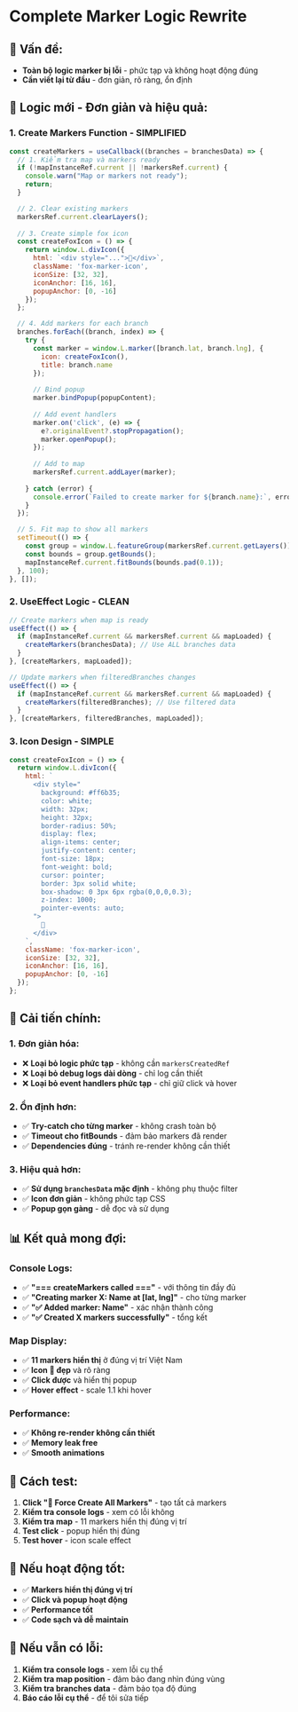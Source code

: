 # Complete Marker Logic Rewrite

## 🚨 **Vấn đề:**
- **Toàn bộ logic marker bị lỗi** - phức tạp và không hoạt động đúng
- **Cần viết lại từ đầu** - đơn giản, rõ ràng, ổn định

## 🔧 **Logic mới - Đơn giản và hiệu quả:**

### 1. **Create Markers Function - SIMPLIFIED**
```javascript
const createMarkers = useCallback((branches = branchesData) => {
  // 1. Kiểm tra map và markers ready
  if (!mapInstanceRef.current || !markersRef.current) {
    console.warn("Map or markers not ready");
    return;
  }

  // 2. Clear existing markers
  markersRef.current.clearLayers();
  
  // 3. Create simple fox icon
  const createFoxIcon = () => {
    return window.L.divIcon({
      html: `<div style="...">🦊</div>`,
      className: 'fox-marker-icon',
      iconSize: [32, 32],
      iconAnchor: [16, 16],
      popupAnchor: [0, -16]
    });
  };

  // 4. Add markers for each branch
  branches.forEach((branch, index) => {
    try {
      const marker = window.L.marker([branch.lat, branch.lng], {
        icon: createFoxIcon(),
        title: branch.name
      });
      
      // Bind popup
      marker.bindPopup(popupContent);
      
      // Add event handlers
      marker.on('click', (e) => {
        e?.originalEvent?.stopPropagation();
        marker.openPopup();
      });
      
      // Add to map
      markersRef.current.addLayer(marker);
      
    } catch (error) {
      console.error(`Failed to create marker for ${branch.name}:`, error);
    }
  });

  // 5. Fit map to show all markers
  setTimeout(() => {
    const group = window.L.featureGroup(markersRef.current.getLayers());
    const bounds = group.getBounds();
    mapInstanceRef.current.fitBounds(bounds.pad(0.1));
  }, 100);
}, []);
```

### 2. **UseEffect Logic - CLEAN**
```javascript
// Create markers when map is ready
useEffect(() => {
  if (mapInstanceRef.current && markersRef.current && mapLoaded) {
    createMarkers(branchesData); // Use ALL branches data
  }
}, [createMarkers, mapLoaded]);

// Update markers when filteredBranches changes
useEffect(() => {
  if (mapInstanceRef.current && markersRef.current && mapLoaded) {
    createMarkers(filteredBranches); // Use filtered data
  }
}, [createMarkers, filteredBranches, mapLoaded]);
```

### 3. **Icon Design - SIMPLE**
```javascript
const createFoxIcon = () => {
  return window.L.divIcon({
    html: `
      <div style="
        background: #ff6b35;
        color: white;
        width: 32px;
        height: 32px;
        border-radius: 50%;
        display: flex;
        align-items: center;
        justify-content: center;
        font-size: 18px;
        font-weight: bold;
        cursor: pointer;
        border: 3px solid white;
        box-shadow: 0 3px 6px rgba(0,0,0,0.3);
        z-index: 1000;
        pointer-events: auto;
      ">
        🦊
      </div>
    `,
    className: 'fox-marker-icon',
    iconSize: [32, 32],
    iconAnchor: [16, 16],
    popupAnchor: [0, -16]
  });
};
```

## 🎯 **Cải tiến chính:**

### 1. **Đơn giản hóa:**
- ❌ **Loại bỏ logic phức tạp** - không cần `markersCreatedRef`
- ❌ **Loại bỏ debug logs dài dòng** - chỉ log cần thiết
- ❌ **Loại bỏ event handlers phức tạp** - chỉ giữ click và hover

### 2. **Ổn định hơn:**
- ✅ **Try-catch cho từng marker** - không crash toàn bộ
- ✅ **Timeout cho fitBounds** - đảm bảo markers đã render
- ✅ **Dependencies đúng** - tránh re-render không cần thiết

### 3. **Hiệu quả hơn:**
- ✅ **Sử dụng `branchesData` mặc định** - không phụ thuộc filter
- ✅ **Icon đơn giản** - không phức tạp CSS
- ✅ **Popup gọn gàng** - dễ đọc và sử dụng

## 📊 **Kết quả mong đợi:**

### Console Logs:
- ✅ **"=== createMarkers called ==="** - với thông tin đầy đủ
- ✅ **"Creating marker X: Name at [lat, lng]"** - cho từng marker
- ✅ **"✅ Added marker: Name"** - xác nhận thành công
- ✅ **"✅ Created X markers successfully"** - tổng kết

### Map Display:
- ✅ **11 markers hiển thị** ở đúng vị trí Việt Nam
- ✅ **Icon 🦊 đẹp** và rõ ràng
- ✅ **Click được** và hiển thị popup
- ✅ **Hover effect** - scale 1.1 khi hover

### Performance:
- ✅ **Không re-render không cần thiết**
- ✅ **Memory leak free**
- ✅ **Smooth animations**

## 🚨 **Cách test:**

1. **Click "🚨 Force Create All Markers"** - tạo tất cả markers
2. **Kiểm tra console logs** - xem có lỗi không
3. **Kiểm tra map** - 11 markers hiển thị đúng vị trí
4. **Test click** - popup hiển thị đúng
5. **Test hover** - icon scale effect

## 🎉 **Nếu hoạt động tốt:**

- ✅ **Markers hiển thị đúng vị trí**
- ✅ **Click và popup hoạt động**
- ✅ **Performance tốt**
- ✅ **Code sạch và dễ maintain**

## 🔧 **Nếu vẫn có lỗi:**

1. **Kiểm tra console logs** - xem lỗi cụ thể
2. **Kiểm tra map position** - đảm bảo đang nhìn đúng vùng
3. **Kiểm tra branches data** - đảm bảo tọa độ đúng
4. **Báo cáo lỗi cụ thể** - để tôi sửa tiếp
